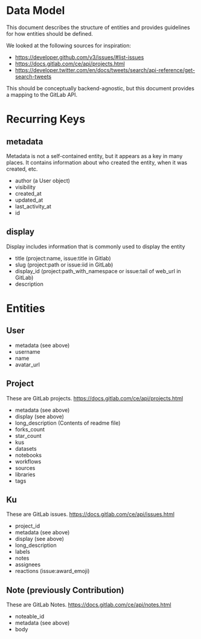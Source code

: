 # Data Model

This document describes the structure of entities and provides guidelines for how entities should be defined.

We looked at the following sources for inspiration:

- https://developer.github.com/v3/issues/#list-issues
- https://docs.gitlab.com/ce/api/projects.html
- https://developer.twitter.com/en/docs/tweets/search/api-reference/get-search-tweets

This should be conceptually backend-agnostic, but this document provides a mapping to the GitLab API.

# Recurring Keys

## metadata

Metadata is not a self-contained entity, but it appears as a key in many places. It contains information about who created the entity, when it was created, etc.

- author (a User object)
- visibility
- created_at
- updated_at
- last_activity_at
- id

## display

Display includes information that is commonly used to display the entity

- title (project:name, issue:title in Gitlab)
- slug (project:path or issue:iid in GitLab)
- display_id (project:path_with_namespace or issue:tail of web_url in GitLab)
- description

# Entities

## User

- metadata (see above)
- username
- name
- avatar_url

## Project

These are GitLab projects. https://docs.gitlab.com/ce/api/projects.html

- metadata (see above)
- display (see above)
- long_description (Contents of readme file)
- forks_count
- star_count
- kus
- datasets
- notebooks
- workflows
- sources
- libraries
- tags

## Ku

These are GitLab issues. https://docs.gitlab.com/ce/api/issues.html

- project_id
- metadata (see above)
- display (see above)
- long_description
- labels
- notes
- assignees
- reactions (issue:award_emoji)

## Note (previously Contribution)

These are GitLab Notes. https://docs.gitlab.com/ce/api/notes.html

- noteable_id
- metadata (see above)
- body
